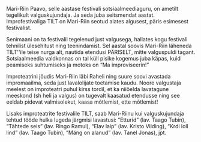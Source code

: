 Mari-Riin Paavo, selle aastase festivali sotsiaalmeediaguru, on ametilt tegelikult valguskujundaja. Ja seda juba seitsmendat aastat. Improfestivaliga TILT on Mari-Riin seotud alates algusest, päris esimesest festivalist.

Senimaani on ta festivalil tegelenud just valgusega, hallates kogu festivali tehnilist ülesehitust ning teenindamist. Sel aastal soovis Mari-Riin läheneda TILT''ile teise nurga alt, nautida etendusi PÄRISELT, mitte valguspuldi tagant. Sotsiaalmeedia valdkonnas on tal küll pisike kogemus juba käpas, kuid peamiseks suhtumiseks ja motoks on “Ma improviseerin!”

Improteatrini jõudis Mari-Riin läbi Raheli ning suure soovi avastada impromaailma, seda just lavalolijate toetamise kaudu. Noore valgustaja meelest on improteatri puhul kirss tordil, et ka niiöelda lavatagune meeskond (sh heli ja valgus) on tugevalt kaasatud etendusse ning see eeldab pidevat valmisolekut, kaasa mõtlemist, ette mõtlemist!

Lisaks improteatrite festivalile TILT, saab Mari-Riinu kui valguskujundaja tehtud tööde hulka lugeda järgmisi lavastusi: “Etturid” (lav. Taago Tubin), “Tähtede seis” (lav. Ringo Ramul), “Elav laip” (lav. Kristo Viiding), “Krdi loll lind” (lav. Taago Tubin), “Mäng on alanud” (lav. Tanel Jonas), jpt.
